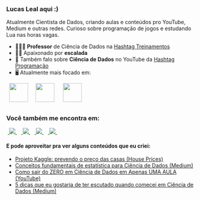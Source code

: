### Lucas Leal aqui :)
Atualmente Cientista de Dados, criando aulas e conteúdos pro YouTube, Medium e outras redes. Curioso sobre programação de jogos e estudando Lua nas horas vagas.

- 👨🏻‍💻 **Professor** de Ciência de Dados na [Hashtag Treinamentos](https://www.hashtagtreinamentos.com/)
- 🧗🏼 Apaixonado por **escalada**
- 📸 Também falo sobre **Ciência de Dados** no YouTube da [Hashtag Programação](https://www.youtube.com/@HashtagProgramacao)
- 🖥️ Atualmente mais focado em:
<div style="display: inline">
  &nbsp;&nbsp;<img width='50' height='50' src="https://cdn.jsdelivr.net/gh/devicons/devicon/icons/python/python-original.svg" />&nbsp;&nbsp;
  &nbsp;&nbsp;<img width='50' height='50' src="https://cdn.jsdelivr.net/gh/devicons/devicon/icons/r/r-original.svg" />&nbsp;&nbsp;&nbsp;
  &nbsp;&nbsp;<img width='50' height='50' src="https://cdn.jsdelivr.net/gh/devicons/devicon/icons/lua/lua-original-wordmark.svg" />&nbsp;&nbsp;
</div> 

##

### Você também me encontra em:
&nbsp;<a href="https://br.linkedin.com/in/lucas-leal-santos">
  <img src="https://img.shields.io/badge/linkedin-%230077B5.svg?style=for-the-badge&logo=linkedin&logoColor=white">
</a>&nbsp;
&nbsp;<a href="https://llucaslleall.medium.com/">
  <img src="https://img.shields.io/badge/Medium-12100E?style=for-the-badge&logo=medium&logoColor=white">
</a>&nbsp;
&nbsp;<a href="https://www.instagram.com/_llucaslleall/">
  <img src="https://img.shields.io/badge/Instagram-%23E4405F.svg?style=for-the-badge&logo=Instagram&logoColor=white">
</a>&nbsp;
&nbsp;<a href="https://www.youtube.com/@HashtagProgramacao">
  <img src="https://img.shields.io/badge/YouTube-FF0000?style=for-the-badge&logo=youtube&logoColor=white">
</a>&nbsp;

#### E pode aproveitar pra ver alguns conteúdos que eu criei:
- <a href="https://github.com/lucaslealx/HousePrices/tree/main#readme">
    Projeto Kaggle: prevendo o preço das casas (House Prices)
  </a>
- <a href="https://llucaslleall.medium.com/conceitos-fundamentais-de-estat%C3%ADstica-para-ci%C3%AAncia-de-dados-945c1cc9f8c0">
    Conceitos fundamentais de estatística para Ciência de Dados (Medium)
  </a>
- <a href="https://www.youtube.com/watch?v=WJE4spsP-Xk&t=4317s">
    Como sair do ZERO em Ciência de Dados em Apenas UMA AULA (YouTube)
  </a>
- <a href="https://llucaslleall.medium.com/5-dicas-que-eu-gostaria-de-ter-escutado-quando-comecei-em-ci%C3%AAncia-de-dados-721735cd83c2">
    5 dicas que eu gostaria de ter escutado quando comecei em Ciência de Dados (Medium)
  </a>
